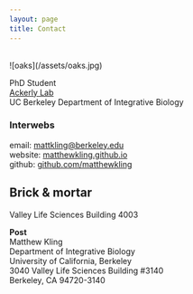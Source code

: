 ```yaml
---
layout: page
title: Contact
---
```

<br>
![oaks](/assets/oaks.jpg)

PhD Student <br>
[Ackerly Lab](http://www.ackerlylab.org) <br>
UC Berkeley Department of Integrative Biology <br>

### Interwebs
email: [mattkling@berkeley.edu](mattkling@berkeley.edu) <br>
website: [matthewkling.github.io](matthewkling.github.io) <br>
github: [github.com/matthewkling](https://github.com/matthewkling) <br>

## Brick & mortar
Valley Life Sciences Building 4003 <br>

**Post** <br>
Matthew Kling <br>
Department of Integrative Biology <br>
University of California, Berkeley <br>
3040 Valley Life Sciences Building #3140 <br>
Berkeley, CA 94720-3140 <br>

